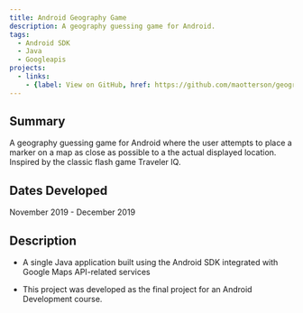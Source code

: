 ```yaml
---
title: Android Geography Game
description: A geography guessing game for Android.
tags:
  - Android SDK
  - Java
  - Googleapis
projects:
  - links:
    - {label: View on GitHub, href: https://github.com/maotterson/geography-quiz, icon: icon-github}
---
```

## Summary
A geography guessing game for Android where the user attempts to place a marker on a map as close as possible to a the actual displayed location. Inspired by the classic flash game Traveler IQ.

## Dates Developed
November 2019 - December 2019

## Description
- A single Java application built using the Android SDK integrated with Google Maps API-related services

- This project was developed as the final project for an Android Development course.
